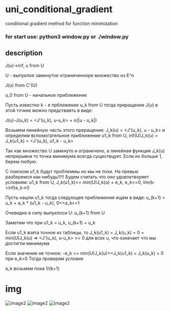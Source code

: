 # uni_conditional_gradient
conditional gradient method for function minimization
### for start use: python3 window.py or ./window.py


## description
J(u)->inf, u from U

U - выпуклое замкнутое ограниченноре множество из E^n

J(u) from C'(U)

u_0 from U - начальное приближение

Пусть известно k - е прближение u_k from U тогда приращение J(u) в этой точкке можно предстваить в виде:

J(u)-J(u_k) = <J'(u_k), u-u_k> + o(|u - u_k|)

Возьмем линейную часть этого преращение: J_k(u) = <J'(u_k), u - u_k> и определим вспомогательное приближение u1_k from U, inf(U)J_k(u) = J_k(u1_k) = <J'(u_k), u1_k - u_k>

Так как множество U замкнуто и ограничено, а линейная функция J_k(u) непрерывна то точка минимума всегда существцует. Если их больше 1, берем любую.

С поиском u1_k будут проблеммы но мы не лохи. На превью разберемся как-нибудь!!!!!
Будем считать что оно удовлетворяет условиям: u1_k from U, J_k(u1_k)<= min(U)J_k(u) + e_k, e_k>=0, lim(k->inf)e_k->0

Пусть нашли u1_k тогда следующее приближение ищем в виде: u_(k+1) = u_k + a_k * (u1_k - u_k), 0<=a_k<=1

Очевидно в силу выпуклоси U: u_(k+1) from U

Заметим что при u1_k = u_k, u_(k+1) = u_k

Если u1_k взята точное из таблицы, то J_k(u1_k) = J_k(u_k) = 0 = min(U)J_k(u) => <J'(u_k), u-u_k> >= 0 для всех u, что означает что мы достигли минимума

Если значение не точное: -e_k <= min(U)J_k(u)<=J_k(u1_k) = J_k(u_k) = 0 при e_k>0
Тогда проверям условие

a_k возьмем пока 1/(k+1)

# img
![image2](https://github.com/ariolwork/uni_conditional_gradient/blob/master/img/1.png)
![image2](https://github.com/ariolwork/uni_conditional_gradient/blob/master/img/2.png)
![image2](https://github.com/ariolwork/uni_conditional_gradient/blob/master/img/3.png)
